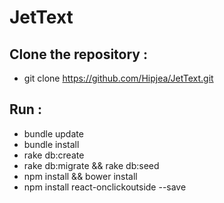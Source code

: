 # JetText

## Clone the repository :

* git clone https://github.com/Hipjea/JetText.git

## Run :
		
* bundle update
* bundle install
* rake db:create
* rake db:migrate && rake db:seed
* npm install && bower install
* npm install react-onclickoutside --save
